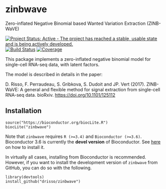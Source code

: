 # zinbwave
Zero-inflated Negative Binomial based Wanted Variation Extraction (ZINB-WaVE)

[![Project Status: Active - The project has reached a stable, usable state and is being actively developed.](http://www.repostatus.org/badges/latest/active.svg)](http://www.repostatus.org/#active)
[![Build Status](https://travis-ci.org/drisso/zinbwave.svg?branch=master)](https://travis-ci.org/drisso/zinbwave)
[![Coverage](https://codecov.io/gh/drisso/zinbwave/branch/master/graph/badge.svg)](https://codecov.io/gh/drisso/zinbwave)

This package implements a zero-inflated negative binomial model for single-cell RNA-seq data, with latent factors.

The model is described in details in the paper:

D. Risso, F. Perraudeau, S. Gribkova, S. Dudoit and JP. Vert (2017).
ZINB-WaVE: A general and flexible method for signal extraction from single-cell RNA-seq data. bioRxiv. https://doi.org/10.1101/125112

## Installation

```{r}
source("https://bioconductor.org/biocLite.R")
biocLite("zinbwave")
```

Note that `zinbwave` requires `R (>=3.4)` and `Bioconductor (>=3.6)`. Bioconductor 3.6 is currently the **devel version** of Bioconductor. See [here](https://www.bioconductor.org/developers/how-to/useDevel/) on how to install it.

In virtually all cases, installing from Bioconductor is recommended. However, if you want to install the development version of `zinbwave` from GitHub, you can do so with the following.

```{r}
library(devtools)
install_github("drisso/zinbwave")
```
